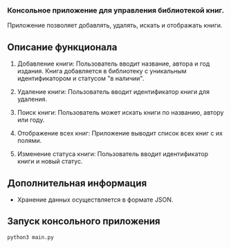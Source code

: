 ### Консольное приложение для управления библиотекой книг. 
Приложение позволяет добавлять, удалять, искать и отображать книги.

## Описание функционала

1. Добавление книги: Пользователь вводит название, автора и год издания. Книга
   добавляется в библиотеку с уникальным идентификатором и статусом "в наличии".

2. Удаление книги: Пользователь вводит идентификатор книги для удаления.

3. Поиск книги: Пользователь может искать книги по названию, автору или году.

4. Отображение всех книг: Приложение выводит список всех книг с их полями.

5. Изменение статуса книги: Пользователь вводит идентификатор книги и новый статус.

## Дополнительная информация

- Хранение данных осуществляется в формате JSON.

## Запуск консольного приложения

```
python3 main.py
```
